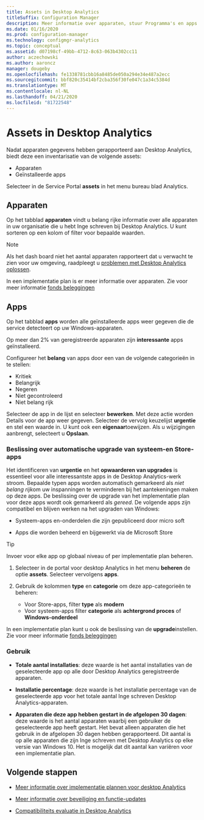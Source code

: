 ```yaml
---
title: Assets in Desktop Analytics
titleSuffix: Configuration Manager
description: Meer informatie over apparaten, stuur Programma's en apps in Desktop Analytics.
ms.date: 01/16/2020
ms.prod: configuration-manager
ms.technology: configmgr-analytics
ms.topic: conceptual
ms.assetid: d07198cf-49bb-4712-8c63-063b4302cc11
author: aczechowski
ms.author: aaroncz
manager: dougeby
ms.openlocfilehash: fe1338781cbb16a8485de050a294e34e487a2ecc
ms.sourcegitcommit: bbf820c35414bf2cba356f30fe047c1a34c5384d
ms.translationtype: MT
ms.contentlocale: nl-NL
ms.lasthandoff: 04/21/2020
ms.locfileid: "81722548"
---
```

# <a name="assets-in-desktop-analytics"></a>Assets in Desktop Analytics

Nadat apparaten gegevens hebben gerapporteerd aan Desktop Analytics, biedt deze een inventarisatie van de volgende assets:

- Apparaten
- Geïnstalleerde apps  

Selecteer in de Service Portal **assets** in het menu bureau blad Analytics.

## <a name="devices"></a>Apparaten

Op het tabblad **apparaten** vindt u belang rijke informatie over alle apparaten in uw organisatie die u hebt Inge schreven bij Desktop Analytics. U kunt sorteren op een kolom of filter voor bepaalde waarden.

> [!NOTE]  
> Als het dash board niet het aantal apparaten rapporteert dat u verwacht te zien voor uw omgeving, raadpleegt u [problemen met Desktop Analytics oplossen](troubleshooting.md).  

In een implementatie plan is er meer informatie over apparaten. Zie voor meer informatie [fonds beleggingen](about-deployment-plans.md#plan-assets)

## <a name="apps"></a>Apps

Op het tabblad **apps** worden alle geïnstalleerde apps weer gegeven die de service detecteert op uw Windows-apparaten.

Op meer dan 2% van geregistreerde apparaten zijn **interessante** apps geïnstalleerd.

Configureer het **belang** van apps door een van de volgende categorieën in te stellen:

- Kritiek
- Belangrijk
- Negeren
- Niet gecontroleerd
- Niet belang rijk<!-- 3587232 -->

Selecteer de app in de lijst en selecteer **bewerken**. Met deze actie worden Details voor de app weer gegeven. Selecteer de vervolg keuzelijst **urgentie** en stel een waarde in. U kunt ook een **eigenaar**toewijzen. Als u wijzigingen aanbrengt, selecteert u **Opslaan**.

### <a name="automatic-upgrade-decision-of-system-and-store-apps"></a><a name="bkmk_plan-autoapp" />Beslissing over automatische upgrade van systeem-en Store-apps

<!-- 3587232 -->
Het identificeren van **urgentie** en het **opwaarderen van upgrades** is essentieel voor alle interessantste apps in de Desktop Analytics-werk stroom. Bepaalde typen apps worden automatisch gemarkeerd als *niet belang rijk*om uw inspanningen te verminderen bij het aantekeningen maken op deze apps. De beslissing over de upgrade van het implementatie plan voor deze apps wordt ook gemarkeerd als *gereed*. De volgende apps zijn compatibel en blijven werken na het upgraden van Windows:

- Systeem-apps en-onderdelen die zijn gepubliceerd door micro soft

- Apps die worden beheerd en bijgewerkt via de Microsoft Store

> [!TIP]
> Invoer voor elke app op globaal niveau of per implementatie plan beheren.
>
> 1. Selecteer in de portal voor desktop Analytics in het menu **beheren** de optie **assets**. Selecteer vervolgens **apps**.
>
> 2. Gebruik de kolommen **type** en **categorie** om deze app-categorieën te beheren:
>
>    - Voor Store-apps, filter **type** als **modern**
>    - Voor systeem-apps filter **categorie** als **achtergrond proces** of **Windows-onderdeel**

In een implementatie plan kunt u ook de beslissing van de **upgrade**instellen. Zie voor meer informatie [fonds beleggingen](about-deployment-plans.md#plan-assets)

### <a name="usage"></a>Gebruik

<!-- 5533890 -->

- **Totale aantal installaties**: deze waarde is het aantal installaties van de geselecteerde app op alle door Desktop Analytics geregistreerde apparaten.

- **Installatie percentage**: deze waarde is het installatie percentage van de geselecteerde app voor het totale aantal Inge schreven Desktop Analytics-apparaten.

- **Apparaten die deze app hebben gestart in de afgelopen 30 dagen**: deze waarde is het aantal apparaten waarbij een gebruiker de geselecteerde app heeft gestart. Het bevat alleen apparaten die het gebruik in de afgelopen 30 dagen hebben gerapporteerd. Dit aantal is op alle apparaten die zijn Inge schreven met Desktop Analytics op elke versie van Windows 10. Het is mogelijk dat dit aantal kan variëren voor een implementatie plan.

## <a name="next-steps"></a>Volgende stappen

- [Meer informatie over implementatie plannen voor desktop Analytics](about-deployment-plans.md)  

- [Meer informatie over beveiliging en functie-updates](about-updates.md)  

- [Compatibiliteits evaluatie in Desktop Analytics](compat-assessment.md)  
